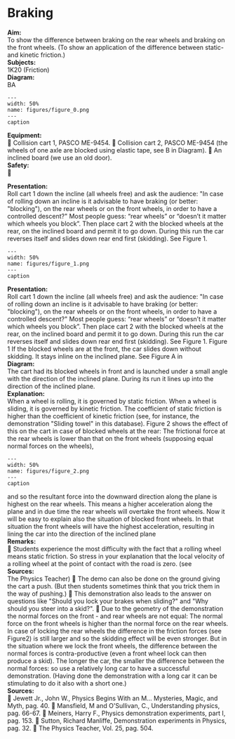 # Braking 
    
<b> Aim: </b>  
 To show the difference between braking on the rear wheels and braking on the front wheels. (To show an application of the difference between static- and kinetic friction.)    
<b> Subjects: </b>  
 1K20 (Friction)   
<b> Diagram: </b>  
 BA  
```{figure} figures/figure_0.png  
---  
width: 50%  
name: figures/figure_0.png  
---  
caption  
``` 
    
<b> Equipment: </b>  
  Collision cart 1, PASCO ME-9454.  Collision cart 2, PASCO ME-9454 (the wheels of one axle are blocked using elastic tape, see B in Diagram).  An inclined board (we use an old door).   
<b> Safety: </b>  
 
      
<b> Presentation: </b>  
 Roll cart 1 down the incline (all wheels free) and ask the audience: "In case of rolling down an incline is it advisable to have braking (or better: "blocking"), on the rear wheels or on the front wheels, in order to have a controlled descent?" Most people guess: “rear wheels” or “doesn’t it matter which wheels you block”. Then place cart 2 with the blocked wheels at the rear, on the inclined board and permit it to go down. During this run the car reverses itself and slides down rear end first (skidding). See Figure 1.   
```{figure} figures/figure_1.png  
---  
width: 50%  
name: figures/figure_1.png  
---  
caption  
``` 
     
<b> Presentation: </b>  
 Roll cart 1 down the incline (all wheels free) and ask the audience: "In case of rolling down an incline is it advisable to have braking (or better: "blocking"), on the rear wheels or on the front wheels, in order to have a controlled descent?" Most people guess: “rear wheels” or “doesn’t it matter which wheels you block”. Then place cart 2 with the blocked wheels at the rear, on the inclined board and permit it to go down. During this run the car reverses itself and slides down rear end first (skidding). See Figure 1. Figure 1 If the blocked wheels are at the front, the car slides down without skidding. It stays inline on the inclined plane. See Figure A in   
<b> Diagram: </b>  
 The cart had its blocked wheels in front and is launched under a small angle with the direction of the inclined plane. During its run it lines up into the direction of the inclined plane.   
<b> Explanation: </b>  
 When a wheel is rolling, it is governed by static friction. When a wheel is sliding, it is governed by kinetic friction. The coefficient of static friction is higher than the coefficient of kinetic friction (see, for instance, the demonstration "Sliding towel" in this database). Figure 2 shows the effect of this on the cart in case of blocked wheels at the rear: The frictional force at the rear wheels is lower than that on the front wheels (supposing equal normal forces on the wheels),    
```{figure} figures/figure_2.png  
---  
width: 50%  
name: figures/figure_2.png  
---  
caption  
``` 
 and so the resultant force into the downward direction along the plane is highest on the rear wheels. This means a higher acceleration along the plane and in due time the rear wheels will overtake the front wheels. Now it will be easy to explain also the situation of blocked front wheels. In that situation the front wheels will have the highest acceleration, resulting in lining the car into the direction of the inclined plane   
<b> Remarks: </b>  
  Students experience the most difficulty with the fact that a rolling wheel means static friction. So stress in your explanation that the local velocity of a rolling wheel at the point of contact with the road is zero. (see   
<b> Sources: </b>  
 The Physics Teacher)    The demo can also be done on the ground giving the cart a push. (But then students sometimes think that you trick them in the way of pushing.)  This demonstration also leads to the answer on questions like "Should you lock your brakes when sliding?" and "Why should you steer into a skid?".  Due to the geometry of the demonstration the normal forces on the front - and rear wheels are not equal: The normal force on the front wheels is higher than the normal force on the rear wheels. In case of locking the rear wheels the difference in the friction forces (see Figure2) is still larger and so the skidding effect will be even stronger. But in the situation where we lock the front wheels, the difference between the normal forces is contra-productive (even a front wheel lock can then produce a skid). The longer the car, the smaller the difference between the normal forces: so use a relatively long car to have a successful demonstration. (Having done the demonstration with a long car it can be stimulating to do it also with a short one.)    
<b> Sources: </b>  
  Jewett Jr., John W., Physics Begins With an M... Mysteries, Magic, and Myth, pag. 40.  Mansfield, M and O'Sullivan, C., Understanding physics, pag. 66-67.  Meiners, Harry F., Physics demonstration experiments, part I, pag. 153.  Sutton, Richard Manliffe, Demonstration experiments in Physics, pag. 32.  The Physics Teacher, Vol. 25, pag. 504.  